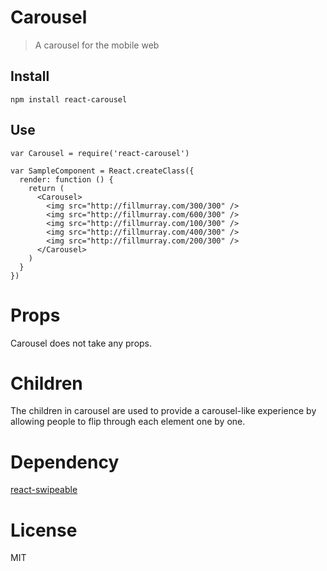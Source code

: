 # Carousel

> A carousel for the mobile web

## Install

    npm install react-carousel

## Use

    var Carousel = require('react-carousel')

    var SampleComponent = React.createClass({
      render: function () {
        return (
          <Carousel>
            <img src="http://fillmurray.com/300/300" />
            <img src="http://fillmurray.com/600/300" />
            <img src="http://fillmurray.com/100/300" />
            <img src="http://fillmurray.com/400/300" />
            <img src="http://fillmurray.com/200/300" />
          </Carousel>
        )
      }
    })

# Props

Carousel does not take any props.

# Children

The children in carousel are used to provide a carousel-like experience by allowing
people to flip through each element one by one.

# Dependency

[react-swipeable](https://github.com/dogfessional/react-swipeable)

# License

MIT
